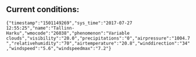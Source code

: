 ## Current conditions: 
 ``` {"timestamp":"1501149269","sys_time":"2017-07-27 12:55:25","name":"Tallinn-Harku","wmocode":"26038","phenomenon":"Variable clouds","visibility":"20.0","precipitations":"0","airpressure":"1004.7","relativehumidity":"70","airtemperature":"20.8","winddirection":"34","windspeed":"5.6","windspeedmax":"7.2"} ```
